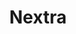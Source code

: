 ---
name: nextra
host: nextra.site
origin: https://nextra.site
pathname: /
search: ''
href: https://nextra.site/
title: Nextra
ogTitle: Nextra
twitterTitle: ''
description: Make beautiful websites with Next.js & MDX.
ogDescription: Make beautiful websites with Next.js & MDX.
image: https://nextra.site/og.jpeg
ogImage: https://nextra.site/og.jpeg
twitterImage: https://nextra.site/og.jpeg
keywords: ''

---